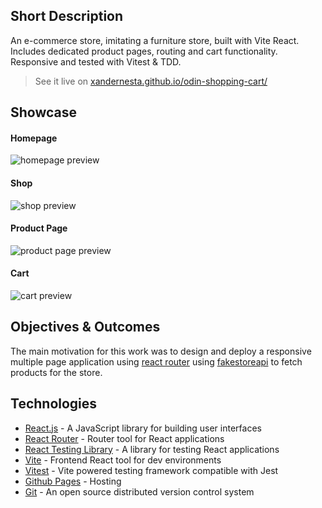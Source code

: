 ## Short Description

An e-commerce store, imitating a furniture store, built with Vite React. Includes dedicated product pages, routing and cart functionality. Responsive and tested with Vitest & TDD.

> See it live on [xandernesta.github.io/odin-shopping-cart/
> ](https://xandernesta.github.io/odin-shopping-cart/)

## Showcase

#### Homepage

![homepage preview](./src/images/)

#### Shop

![shop preview](./src/images/.png)

#### Product Page

![product page preview](./src/images/.png)


#### Cart

![cart preview](./src/images/.png)

## Objectives & Outcomes

The main motivation for this work was to design and deploy a responsive multiple page application using [react router](https://reactrouter.com/web/guides/quick-start) using [fakestoreapi](https://fakestoreapi.com/docs) to fetch products for the store.

## Technologies

- [React.js](https://reactjs.org/) - A JavaScript library for building user interfaces
- [React Router](https://reactrouter.com/web/guides/quick-start) - Router tool for React applications
- [React Testing Library](https://testing-library.com/) - A library for testing React applications
- [Vite](https://vitejs.dev/guide/) - Frontend React tool for dev environments
- [Vitest](https://vitest.dev/guide/) - Vite powered testing framework compatible with Jest
- [Github Pages](https://pages.github.com/) - Hosting
- [Git](https://git-scm.com/) - An open source distributed version control system